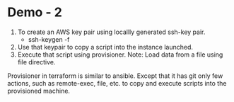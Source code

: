 # Demo - 2
1. To create an AWS key pair using locallly generated ssh-key pair.
   - ssh-keygen -f <filename>
2. Use that keypair to copy a script into the instance launched.
3. Execute that script using provisioner.
Note: Load data from a file using file directive.

Provisioner in terraform is similar to ansible. Except that it has git only few actions,
such as remote-exec, file, etc. to copy and execute scripts into the provisioned machine. 
